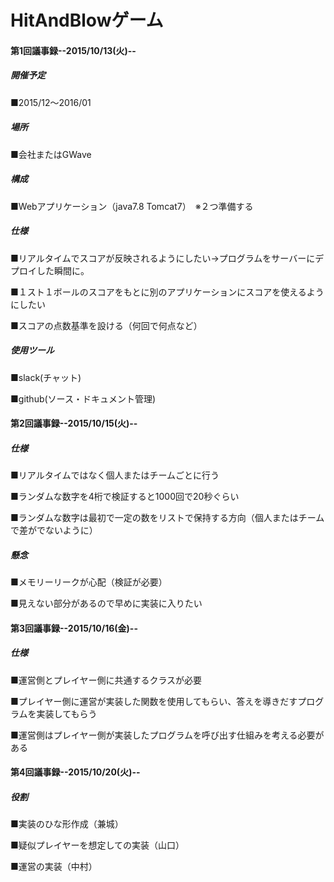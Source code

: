 # HitAndBlowゲーム

#### 第1回議事録--2015/10/13(火)--
##### 開催予定
■2015/12～2016/01

##### 場所
■会社またはGWave

##### 構成
■Webアプリケーション（java7.8 Tomcat7）　※２つ準備する

##### 仕様
■リアルタイムでスコアが反映されるようにしたい→プログラムをサーバーにデプロイした瞬間に。

■１スト１ボールのスコアをもとに別のアプリケーションにスコアを使えるようにしたい

■スコアの点数基準を設ける（何回で何点など）

##### 使用ツール
■slack(チャット)

■github(ソース・ドキュメント管理)

#### 第2回議事録--2015/10/15(火)--

##### 仕様
■リアルタイムではなく個人またはチームごとに行う

■ランダムな数字を4桁で検証すると1000回で20秒ぐらい

■ランダムな数字は最初で一定の数をリストで保持する方向（個人またはチームで差がでないように）

##### 懸念
■メモリーリークが心配（検証が必要）

■見えない部分があるので早めに実装に入りたい

#### 第3回議事録--2015/10/16(金)--

##### 仕様
■運営側とプレイヤー側に共通するクラスが必要　

■プレイヤー側に運営が実装した関数を使用してもらい、答えを導きだすプログラムを実装してもらう

■運営側はプレイヤー側が実装したプログラムを呼び出す仕組みを考える必要がある

#### 第4回議事録--2015/10/20(火)--

##### 役割
■実装のひな形作成（兼城）

■疑似プレイヤーを想定しての実装（山口）

■運営の実装（中村）
